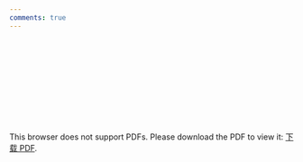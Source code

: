 ```yaml
---
comments: true
---
```


<object data="https://eanyang7.github.io/Probability-and-Statistics/assets/1/exercises.pdf" type="application/pdf" width="700px" height="700px">
    <embed src="https://eanyang7.github.io/Probability-and-Statistics/assets/1/exercises.pdf">
        <p>This browser does not support PDFs. Please download the PDF to view it: <a href="https://eanyang7.github.io/Probability-and-Statistics/assets/1/exercises.pdf">下载 PDF</a>.</p>
    </embed>
</object>